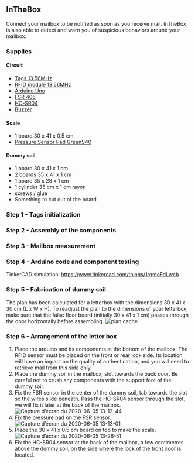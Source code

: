 ## InTheBox

Connect your mailbox to be notified as soon as you receive mail.
InTheBox is also able to detect and warn you of suspicious behaviors around your mailbox.

### Supplies
#### Circuit
- [Tags 13.56MHz](https://fr.aliexpress.com/item/33026471651.html?spm=a2g0o.productlist.0.0.75c069ddw83bRu&algo_pvid=ab91e0cd-ffda-4191-869f-4a24e6d478df&algo_expid=ab91e0cd-ffda-4191-869f-4a24e6d478df-8&btsid=0ab6d67915913501571721219e6dc5&ws_ab_test=searchweb0_0,searchweb201602_,searchweb201603_) 
- [RFID module 13.56MHz](https://fr.aliexpress.com/item/32803014822.html?src=google&src=google&albch=shopping&acnt=494-037-6276&isdl=y&slnk=&plac=&mtctp=&albbt=Gploogle_7_shopping&aff_atform=google&aff_short_key=UneMJZVf&&albagn=888888&albcp=6459793138&albag=77316928277&trgt=743612850714&crea=fr32803014822&netw=u&device=c&albpg=743612850714&albpd=fr32803014822&gclid=CjwKCAjw2uf2BRBpEiwA31VZj15SBT9k4zWprWGvA08QRypcRU5SLWlCRy1HjtnLlpRtY_WDJ9jsShoCzpwQAvD_BwE&gclsrc=aw.ds)
- [Arduino Uno](https://fr.aliexpress.com/item/32665372585.html?spm=a2g0o.productlist.0.0.e9cf3738ncVT2S&algo_pvid=072eefcd-ebc6-4b39-8c3e-908fbe483ac0&algo_expid=072eefcd-ebc6-4b39-8c3e-908fbe483ac0-0&btsid=0ab6f83915913519748057530e0c87&ws_ab_test=searchweb0_0,searchweb201602_,searchweb201603_)
- [FSR 406](https://fr.aliexpress.com/item/32652992847.html?spm=a2g0o.productlist.0.0.16c345b7lMzcur&s=p&ad_pvid=202006050305404316102348313040005490484_1&algo_pvid=6eb514e7-2e48-46fd-9c0a-1b1126191425&algo_expid=6eb514e7-2e48-46fd-9c0a-1b1126191425-7&btsid=0ab6f83915913515405917944e0c87&ws_ab_test=searchweb0_0,searchweb201602_,searchweb201603_)
- [HC-SR04](https://fr.aliexpress.com/item/32973373842.html?spm=a2g0o.productlist.0.0.40064b01f9nmNX&algo_pvid=e5332c4e-b142-4f0d-abb1-e1f802277021&algo_expid=e5332c4e-b142-4f0d-abb1-e1f802277021-4&btsid=0ab6f83915913513983241719e0c87&ws_ab_test=searchweb0_0,searchweb201602_,searchweb201603_)
- [Buzzer](https://fr.aliexpress.com/item/4000012077642.html?src=google&src=google&albch=shopping&acnt=494-037-6276&isdl=y&slnk=&plac=&mtctp=&albbt=Gploogle_7_shopping&aff_atform=google&aff_short_key=UneMJZVf&&albagn=888888&albcp=6459793138&albag=77316928277&trgt=743612850714&crea=fr4000012077642&netw=u&device=c&albpg=743612850714&albpd=fr4000012077642&gclid=CjwKCAjw2uf2BRBpEiwA31VZjwK-2mUgZ_0cJfUReg0XUHlpaVi1ulF6boBbpej_1uCHOifUqY6-5BoC1kEQAvD_BwE&gclsrc=aw.ds)

#### Scale
- 1 board 30 x 41 x 0.5 cm
- [Pressure Sensor Pad GreenS40](https://fr.aliexpress.com/item/4000416208703.html?spm=a2g0o.productlist.0.0.16c345b7lMzcur&algo_pvid=6eb514e7-2e48-46fd-9c0a-1b1126191425&algo_expid=6eb514e7-2e48-46fd-9c0a-1b1126191425-8&btsid=0ab6f83915913515405917944e0c87&ws_ab_test=searchweb0_0,searchweb201602_,searchweb201603_)

#### Dummy soil
- 1 board 30 x 41 x 1 cm
- 2 boards 35 x 41 x 1 cm
- 1 board 35 x 28 x 1 cm
- 1 cylinder 35 cm x 1 cm rayon
- screws / glue
- Something to cut out of the board 



### Step 1 - Tags initialization
### Step 2 - Assembly of the components
### Step 3 - Mailbox measurement
### Step 4 - Arduino code and component testing
TinkerCAD simulation: https://www.tinkercad.com/things/1rgmoFdLwcb
### Step 5 - Fabrication of dummy soil
The plan has been calculated for a letterbox with the dimensions 30 x 41 x 30 cm (L x W x H).
To readjust the plan to the dimensions of your letterbox, make sure that the false floor board (initially 30 x 41 x 1 cm) passes through the door horizontally before assembling.
![plan cache](https://user-images.githubusercontent.com/17204777/83879310-bc2b0100-a73d-11ea-934b-9e559700a643.png)

### Step 6 - Arrangement of the letter box 
1. Place the arduino and its components at the bottom of the mailbox. The RFID sensor must be placed on the front or rear lock side. Its location will have an impact on the quality of authentication, and you will need to retrieve mail from this side only. 
2. Place the dummy soil in the mailbox, slot towards the back door. Be careful not to crush any components with the support foot of the dummy soil.
3. Fix the FSR sensor in the center of the dummy soil, tab towards the slot so the wires slide beneath. Pass the HC-SR04 sensor through the slot, we will fix it later at the back of the mailbox.
![Capture d’écran du 2020-06-05 13-12-44](https://user-images.githubusercontent.com/17204777/83879701-5ab76200-a73e-11ea-8a84-c3ef2c3c58fa.png)
4. Fix the pressure pad on the FSR sensor.
![Capture d’écran du 2020-06-05 13-13-01](https://user-images.githubusercontent.com/17204777/83879705-5be88f00-a73e-11ea-9e56-46c7001e8394.png)
5. Place the 30 x 41 x 0.5 cm board on top to make the scale.
![Capture d’écran du 2020-06-05 13-26-51](https://user-images.githubusercontent.com/17204777/83879708-5c812580-a73e-11ea-9466-3175d8b6dac3.png)
6. Fix the HC-SR04 sensor at the back of the mailbox, a few centimetres above the dummy soil, on the side where the lock of the front door is located.

